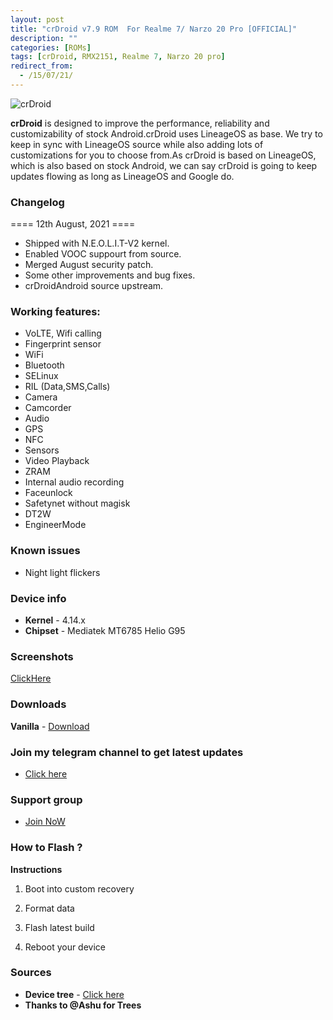 ```yaml
---
layout: post
title: "crDroid v7.9 ROM  For Realme 7/ Narzo 20 Pro [OFFICIAL]"
description: ""
categories: [ROMs]
tags: [crDroid, RMX2151, Realme 7, Narzo 20 pro]
redirect_from:
  - /15/07/21/
---
```


![crDroid](https://gitlab.com/sribalaji/sribalaji.gitlab.io/-/raw/master/assets/images/headers/crDroid.jpg?raw=true)

**crDroid** is designed to improve the performance, reliability and customizability of stock Android.crDroid uses LineageOS as base. We try to keep in sync with LineageOS source while also adding lots of customizations for you to choose from.As crDroid is based on LineageOS, which is also based on stock Android, we can say crDroid is going to keep updates flowing as long as LineageOS and Google do.

### Changelog
==== 12th August, 2021 ====

- Shipped with N.E.O.L.I.T-V2 kernel.
- Enabled VOOC suppourt from source.
- Merged August security patch.
- Some other improvements and bug fixes.
- crDroidAndroid source upstream.

### Working features:
* VoLTE, Wifi calling
* Fingerprint sensor
* WiFi
* Bluetooth
* SELinux
* RIL (Data,SMS,Calls)
* Camera
* Camcorder
* Audio
* GPS
* NFC
* Sensors
* Video Playback
* ZRAM
* Internal audio recording
* Faceunlock
* Safetynet without magisk
* DT2W
* EngineerMode

### Known issues
* Night light flickers

### Device info
* **Kernel** - 4.14.x
* **Chipset** - Mediatek MT6785 Helio G95

### Screenshots
[ClickHere](https://t.me/TheCloverly_Projects/118)

### Downloads
**Vanilla** - [Download](https://sourceforge.net/projects/crdroid/files/RMX2151/7.x/crDroidAndroid-11.0-20210812-RMX2151-v7.9.zip/download)

### Join my telegram channel to get latest updates
* [Click here](https://t.me/TheCloverly_Releases)

### Support group
* [Join NoW](https://t.me/SriBalajiHub)

### How to Flash ?
**Instructions**

1) Boot into custom recovery 

2) Format data

3) Flash latest build

4) Reboot your device 

### Sources
* **Device tree** - [Click here](https://github.com/iamthecloverly/device_realme_RMX2151)
* **Thanks to @Ashu for Trees**
